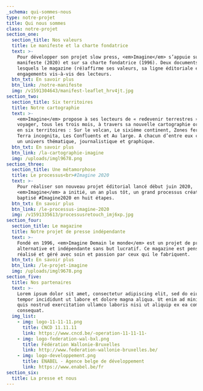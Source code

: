 ```yaml
---
_schema: qui-sommes-nous
type: notre-projet
title: Qui nous sommes
class: notre-projet
section_one:
  section_title: Nos valeurs
  title: Le manifeste et la charte fondatrice
  text: >-
    Pour développer son projet slow press, <em>Imagine</em> s’appuie sur son
    manifeste (2020) et sur sa charte fondatrice (1996). Deux documents dans
    lesquels le magazine (ré)affirme ses valeurs, sa ligne éditoriale et ses
    engagements vis-à-vis des lecteurs.
  btn_txt: En savoir plus
  btn_link: /notre-manifeste
  img: /v1591304643/manifest-leaflet_hrv4jt.jpg
section_two:
  section_title: Six territoires
  title: Notre cartographie
  text: >-
    <em>Imagine</em> propose à ses lecteurs de « redevenir terrestres » et de
    voyager, tous les trois mois, à travers sa nouvelle cartographie organisée
    en six territoires : Sur le volcan, Le sixième continent, Zones fertiles,
    Terra incognita, Les Confluents et Au large. A chacun d’entre eux correspond
    un univers thématique, journalistique et graphique.
  btn_txt: En savoir plus
  btn_link: /la-cartographie-imagine
  img: /uploads/imgl9678.png
section_three:
  section_title: Une métamorphose
  title: Le processus<br>#Imagine 2020
  text: >-
    Pour réaliser son nouveau projet éditorial lancé début juin 2020,
    <em>Imagine</em> a initié, un an plus tôt, un grand processus créatif
    baptisé #Imagine2020 en huit étapes.
  btn_txt: En savoir plus
  btn_link: /le-processus-imagine-2020
  img: /v1591335613/processusretouch_imj6xp.jpg
section_four:
  section_title: Le magazine
  title: Notre projet de presse indépendante
  text: >-
    Fondé en 1996, <em>Imagine Demain le monde</em> est un projet de presse
    alternative et indépendante sans but lucratif. Ce magazine est pensé,
    réalisé et géré avec soin et passion par ceux qui le fabriquent.
  btn_txt: En savoir plus
  btn_link: /le-projet-imagine
  img: /uploads/imgl9678.png
section_five:
  title: Nos partenaires
  text: >-
    Lorem ipsum dolor sit amet, consectetur adipiscing elit, sed do eiusmod
    tempor incididunt ut labore et dolore magna aliqua. Ut enim ad minim veniam,
    quis nostrud exercitation ullamco laboris nisi ut aliquip ex ea commodo
    consequat.
  img_list:
    - img: logo-11-11-11.png
      title: CNCD 11.11.11
      link: https://www.cncd.be/-operation-11-11-11-
    - img: logo-federation-wal-bxl.png
      title: Fédération Wallonie-Bruxelles
      link: http://www.federation-wallonie-bruxelles.be/
    - img: logo-developpement.png
      title: ENABEL - Agence belge de développement
      link: https://www.enabel.be/fr
section_six:
  title: La presse et nous
---
```

